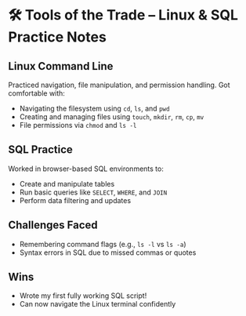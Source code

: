 # 🛠️ Tools of the Trade – Linux & SQL Practice Notes

## Linux Command Line
Practiced navigation, file manipulation, and permission handling. Got comfortable with:
- Navigating the filesystem using `cd`, `ls`, and `pwd`
- Creating and managing files using `touch`, `mkdir`, `rm`, `cp`, `mv`
- File permissions via `chmod` and `ls -l`

## SQL Practice
Worked in browser-based SQL environments to:
- Create and manipulate tables
- Run basic queries like `SELECT`, `WHERE`, and `JOIN`
- Perform data filtering and updates

## Challenges Faced
- Remembering command flags (e.g., `ls -l` vs `ls -a`)
- Syntax errors in SQL due to missed commas or quotes

## Wins
- Wrote my first fully working SQL script!
- Can now navigate the Linux terminal confidently
